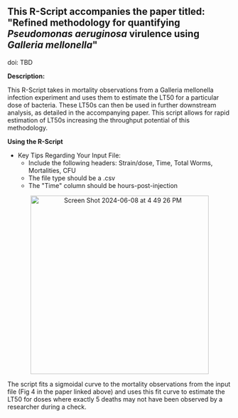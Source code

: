 
## This R-Script accompanies the paper titled: "Refined methodology for quantifying *Pseudomonas aeruginosa* virulence using *Galleria mellonella*" 
doi: TBD


 **Description:**
 
 This R-Script takes in mortality observations from a Galleria mellonella infection experiment and uses them
 to estimate the LT50 for a particular dose of bacteria. These LT50s can then be used in further downstream 
 analysis, as detailed in the accompanying paper. This script allows for rapid estimation of LT50s increasing
 the throughput potential of this methodology. 

 **Using the R-Script**
 
+ Key Tips Regarding Your Input File:
  + Include the following headers: Strain/dose, Time, Total Worms, Mortalities, CFU
  + The file type should be a .csv
  + The "Time" column should be hours-post-injection
 
<p align = "center">
 <img width="401" alt="Screen Shot 2024-06-08 at 4 49 26 PM" src="https://github.com/ChrisAxline/Galleria_Code/assets/110562794/e7452897-18df-4a2c-a6af-c4e9698ecd19">
</p>

The script fits a sigmoidal curve to the mortality observations from the input file (Fig 4 in the paper linked above) and uses this fit curve to estimate the LT50 for doses where exactly 5 deaths may not have been observed by a researcher during a check.
